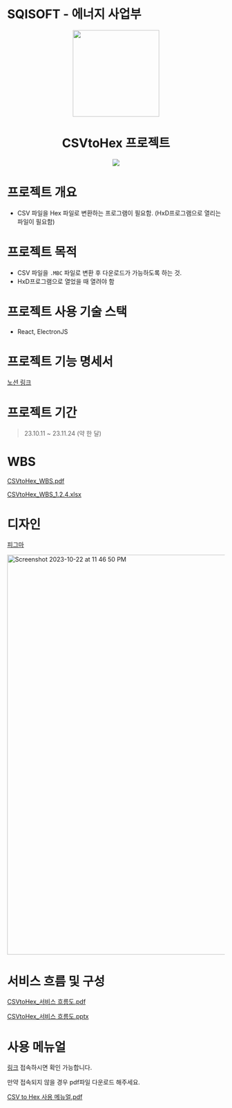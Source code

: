 # SQISOFT - 에너지 사업부

<div align="center">
<img width="200px;" src="https://github.com/azure-553/CSVtoHex/assets/80371353/4e941101-3608-4c54-9407-141a60eceb08"/>

  <h1 align="middle">CSVtoHex 프로젝트</h1>
   <img src="https://img.shields.io/badge/node-18.17.1-339933?logo=node.js">
</div>

# 프로젝트 개요

- CSV 파일을 Hex 파일로 변환하는 프로그램이 필요함. (HxD프로그램으로 열리는 파일이 필요함)

# 프로젝트 목적

- CSV 파일을 `.MBC` 파일로 변환 후 다운로드가 가능하도록 하는 것.
- HxD프로그램으로 열었을 때 열려야 함

# 프로젝트 사용 기술 스택

- React, ElectronJS


# 프로젝트 기능 명세서

[노션 링크](https://www.notion.so/csv-to-hex-mijinsim/0c742073f0c44252b62982cfeed79a73?v=b5086b55fe814bfd9bd509c02da51242)

# 프로젝트 기간

> 23.10.11 ~ 23.11.24 (약 한 달)

# WBS

[CSVtoHex_WBS.pdf](CSVtoHex%20%E1%84%91%E1%85%B3%E1%84%85%E1%85%A9%E1%84%8C%E1%85%A6%E1%86%A8%E1%84%90%E1%85%B3%20%E1%84%80%E1%85%B5%E1%84%92%E1%85%AC%E1%86%A8%E1%84%89%E1%85%A5%20e3a4f64d097449d5b24a27715aa75d20/CSVtoHex_WBS.pdf)

[CSVtoHex_WBS_1.2.4.xlsx](CSVtoHex%20%E1%84%91%E1%85%B3%E1%84%85%E1%85%A9%E1%84%8C%E1%85%A6%E1%86%A8%E1%84%90%E1%85%B3%20%E1%84%80%E1%85%B5%E1%84%92%E1%85%AC%E1%86%A8%E1%84%89%E1%85%A5%20e3a4f64d097449d5b24a27715aa75d20/CSVtoHex_WBS_1.2.4.xlsx)

# 디자인

[피그마](https://www.figma.com/file/EOrqJFr9uZLpMQGDjsSfwx/CSVtoHex?type=design&node-id=2%3A2&mode=design&t=Pqz4D2yjAICSxnK4-1)

<img width="924" alt="Screenshot 2023-10-22 at 11 46 50 PM" src="https://github.com/azure-553/CSVtoHex/assets/80371353/13b5fd61-f599-4cd1-acf3-bffa72fa488b">

# 서비스 흐름 및 구성

[CSVtoHex_서비스 흐름도.pdf](CSVtoHex%20%E1%84%91%E1%85%B3%E1%84%85%E1%85%A9%E1%84%8C%E1%85%A6%E1%86%A8%E1%84%90%E1%85%B3%20%E1%84%80%E1%85%B5%E1%84%92%E1%85%AC%E1%86%A8%E1%84%89%E1%85%A5%20e3a4f64d097449d5b24a27715aa75d20/CSVtoHex_%25EC%2584%259C%25EB%25B9%2584%25EC%258A%25A4_%25ED%259D%2590%25EB%25A6%2584%25EB%258F%2584.pdf)

[CSVtoHex_서비스 흐름도.pptx](CSVtoHex%20%E1%84%91%E1%85%B3%E1%84%85%E1%85%A9%E1%84%8C%E1%85%A6%E1%86%A8%E1%84%90%E1%85%B3%20%E1%84%80%E1%85%B5%E1%84%92%E1%85%AC%E1%86%A8%E1%84%89%E1%85%A5%20e3a4f64d097449d5b24a27715aa75d20/CSVtoHex_%25EC%2584%259C%25EB%25B9%2584%25EC%258A%25A4_%25ED%259D%2590%25EB%25A6%2584%25EB%258F%2584.pptx)

# 사용 메뉴얼
[링크](https://csv-to-hex-mijinsim.notion.site/CSV-to-Hex-87a60fe38dd34480b7efe7d5786384a2) 접속하시면 확인 가능합니다. 

만약 접속되지 않을 경우 pdf파일 다운로드 해주세요. 

[CSV to Hex 사용 메뉴얼.pdf](https://github.com/azure-553/CSVtoHex/files/13776326/CSV.to.Hex.V2.pdf)
